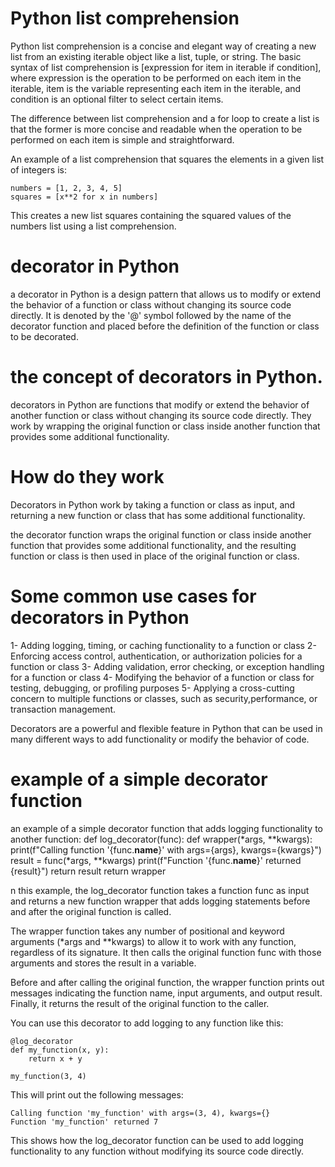 # Python list comprehension
Python list comprehension is a concise and elegant way of creating a new list from an existing iterable object like a list, tuple, or string. The basic syntax of list comprehension is [expression for item in iterable if condition], where expression is the operation to be performed on each item in the iterable, item is the variable representing each item in the iterable, and condition is an optional filter to select certain items.

The difference between list comprehension and a for loop to create a list is that the former is more concise and readable when the operation to be performed on each item is simple and straightforward.

An example of a list comprehension that squares the elements in a given list of integers is:

    numbers = [1, 2, 3, 4, 5]
    squares = [x**2 for x in numbers]

This creates a new list squares containing the squared values of the numbers list using a list comprehension.

# decorator in Python

a decorator in Python is a design pattern that allows us to modify or extend the behavior of a function or class without changing its source code directly. It is denoted by the '@' symbol followed by the name of the decorator function and placed before the definition of the function or class to be decorated.

# the concept of decorators in Python.
decorators in Python are functions that modify or extend the behavior of another function or class without changing its source code directly. They work by wrapping the original function or class inside another function that provides some additional functionality.

# How do they work

Decorators in Python work by taking a function or class as input, and returning a new function or class that has some additional functionality.

the decorator function wraps the original function or class inside another function that provides some additional functionality, and the resulting function or class is then used in place of the original function or class.

# Some common use cases for decorators in Python
1- Adding logging, timing, or caching functionality to a function or class
2- Enforcing access control, authentication, or authorization policies for a function or class
3- Adding validation, error checking, or exception handling for a function or class
4- Modifying the behavior of a function or class for testing, debugging, or profiling purposes
5- Applying a cross-cutting concern to multiple functions or classes, such as security,performance, or transaction management.

Decorators are a powerful and flexible feature in Python that can be used in many different ways to add functionality or modify the behavior of code.

# example of a simple decorator function

an example of a simple decorator function that adds logging functionality to another function:
    def log_decorator(func):
        def wrapper(*args, **kwargs):
            print(f"Calling function '{func.__name__}' with args={args}, kwargs={kwargs}")
            result = func(*args, **kwargs)
            print(f"Function '{func.__name__}' returned {result}")
            return result
        return wrapper

n this example, the log_decorator function takes a function func as input and returns a new function wrapper that adds logging statements before and after the original function is called.

The wrapper function takes any number of positional and keyword arguments (*args and **kwargs) to allow it to work with any function, regardless of its signature. It then calls the original function func with those arguments and stores the result in a variable.

Before and after calling the original function, the wrapper function prints out messages indicating the function name, input arguments, and output result. Finally, it returns the result of the original function to the caller.

You can use this decorator to add logging to any function like this:

    @log_decorator
    def my_function(x, y):
        return x + y

    my_function(3, 4)

This will print out the following messages:

    Calling function 'my_function' with args=(3, 4), kwargs={}
    Function 'my_function' returned 7

This shows how the log_decorator function can be used to add logging functionality to any function without modifying its source code directly.


